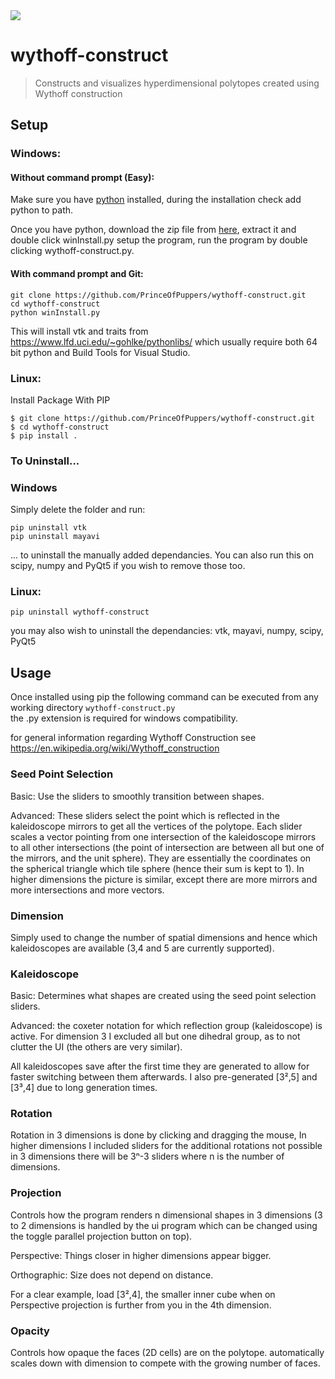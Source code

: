 <img src="https://drive.google.com/uc?id=1LQgO10Ou5T1-g3NQmHRGWxLDjJ_ekmUP" />

# wythoff-construct

> Constructs and visualizes hyperdimensional polytopes created using Wythoff construction

## Setup

### Windows:
#### Without command prompt (Easy):
Make sure you have [python](https://www.python.org/) installed, 
during the installation check add python to path.

Once you have python, download the zip file from [here](https://github.com/PrinceOfPuppers/wythoff-construct/archive/master.zip),
extract it and double click winInstall.py setup the program, run the program by double clicking wythoff-construct.py.


#### With command prompt and Git:
```
git clone https://github.com/PrinceOfPuppers/wythoff-construct.git
cd wythoff-construct
python winInstall.py
```
This will install vtk and traits from https://www.lfd.uci.edu/~gohlke/pythonlibs/ which usually require
both 64 bit python and Build Tools for Visual Studio.

### Linux:  
Install Package With PIP
```
$ git clone https://github.com/PrinceOfPuppers/wythoff-construct.git
$ cd wythoff-construct
$ pip install .
```

### To Uninstall...  

### Windows
Simply delete the folder and run:
```
pip uninstall vtk
pip uninstall mayavi
```
... to uninstall the manually added dependancies. You can also run this on scipy, numpy and PyQt5
if you wish to remove those too.

### Linux:  
```
pip uninstall wythoff-construct
```
you may also wish to uninstall the dependancies: vtk, mayavi, numpy, scipy, PyQt5


## Usage
Once installed using pip the following command can be executed from any working directory
```wythoff-construct.py```  
the .py extension is required for windows compatibility.

for general information regarding Wythoff Construction see https://en.wikipedia.org/wiki/Wythoff_construction

### Seed Point Selection
Basic: Use the sliders to smoothly transition between shapes.

Advanced: These sliders select the point which is reflected in the kaleidoscope mirrors to get all
the vertices of the polytope. Each slider scales a vector pointing from one intersection of the kaleidoscope
mirrors to all other intersections (the point of intersection are between all but one of the mirrors, and
the unit sphere). They are essentially the coordinates on the spherical triangle which tile sphere (hence their sum is kept to 1).
In higher dimensions the picture is similar, except there are more mirrors and more intersections and more vectors.

### Dimension
Simply used to change the number of spatial dimensions and hence which kaleidoscopes are available
(3,4 and 5 are currently supported).

### Kaleidoscope
Basic: Determines what shapes are created using the seed point selection sliders.

Advanced: the coxeter notation for which reflection group (kaleidoscope) is active. For dimension 3 I excluded all
but one dihedral group, as to not clutter the UI (the others are very similar).

All kaleidoscopes save after the first time they are generated to allow for faster switching between them afterwards.
I also pre-generated [3²,5] and [3³,4] due to long generation times.

### Rotation
Rotation in 3 dimensions is done by clicking and dragging the mouse, In higher dimensions I included sliders for the
additional rotations not possible in 3 dimensions there will be 3ⁿ-3 sliders where n is the number of dimensions.

### Projection
Controls how the program renders n dimensional shapes in 3 dimensions (3 to 2 dimensions is handled by the ui program
which can be changed using the toggle parallel projection button on top).

Perspective: Things closer in higher dimensions appear bigger.

Orthographic: Size does not depend on distance.

For a clear example, load [3²,4], the smaller inner cube when on Perspective projection is further from you in the 4th dimension.

### Opacity
Controls how opaque the faces (2D cells) are on the polytope. automatically scales down with dimension to compete with the
growing number of faces.

